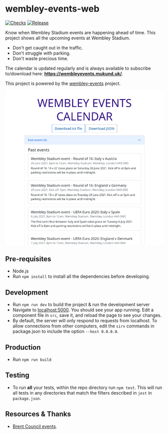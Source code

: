 # wembley-events-web

[![Checks](https://github.com/mukundbhudia/wembley-events-web/actions/workflows/checks.yml/badge.svg)](https://github.com/mukundbhudia/wembley-events-web/actions/workflows/checks.yml)
[![Release](https://github.com/mukundbhudia/wembley-events-web/actions/workflows/release.yml/badge.svg)](https://github.com/mukundbhudia/wembley-events-web/actions/workflows/release.yml)


Know when Wembley Stadium events are happening ahead of time. 
This project shows all the upcoming events at Wembley Stadium.
 - Don't get caught out in the traffic.
 - Don't struggle with parking.
 - Don't waste precious time.


The calendar is updated regularly and is always available to subscribe to/download here: **https://wembleyevents.mukund.uk/**.

This project is powered by the [wembley-events](https://github.com/mukundbhudia/wembley-events) project.

![Wembley Events Web home page](https://github.com/mukundbhudia/wembley-events-web/raw/main/screenshots/home.png)

## Pre-requisites

- Node.js
- Run `npm install` to install all the dependencies before developing.

## Development

- Run `npm run dev` to build the project & run the development server
- Navigate to [localhost:5000](http://localhost:5000). You should see your app running. Edit a component file in `src`, save it, and reload the page to see your changes.
- By default, the server will only respond to requests from localhost. To allow connections from other computers, edit the `sirv` commands in package.json to include the option `--host 0.0.0.0`.

## Production

- Run `npm run build`

## Testing

- To run **all** your tests, within the repo directory run `npm test`. This will run all tests in any directories that match the filters described in `jest` in `package.json`.

## Resources & Thanks

- [Brent Council events](https://www.brent.gov.uk/events-and-whats-on-calendar/).
